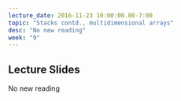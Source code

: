 ```yaml
---
lecture_date: 2016-11-23 10:00:00.00-7:00
topic: "Stacks contd., multidimensional arrays"
desc: "No new reading"
week: "9"
---
```


## Lecture Slides

No new reading
